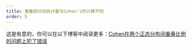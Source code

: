 ```yaml
---
title: 重叠部分的统计量与Cohen's的计算不同
order: 5
---
```


这是有意的，你可以在以下博客中阅读更多：[Cohen在两个正态分布间重叠比例的问题上犯了错误](https://rpsychologist.com/cohen-d-proportion-overlap)